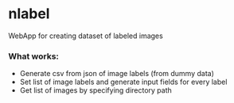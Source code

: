 # nlabel

WebApp for creating dataset of labeled images

### What works:
- Generate csv from json of image labels (from dummy data)
- Set list of image labels and generate input fields for every label
- Get list of images by specifying directory path


